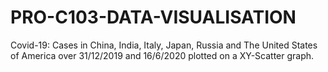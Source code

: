 # PRO-C103-DATA-VISUALISATION
Covid-19: Cases in China, India, Italy, Japan, Russia and The United States of America over 31/12/2019 and 16/6/2020 plotted on a XY-Scatter graph.
